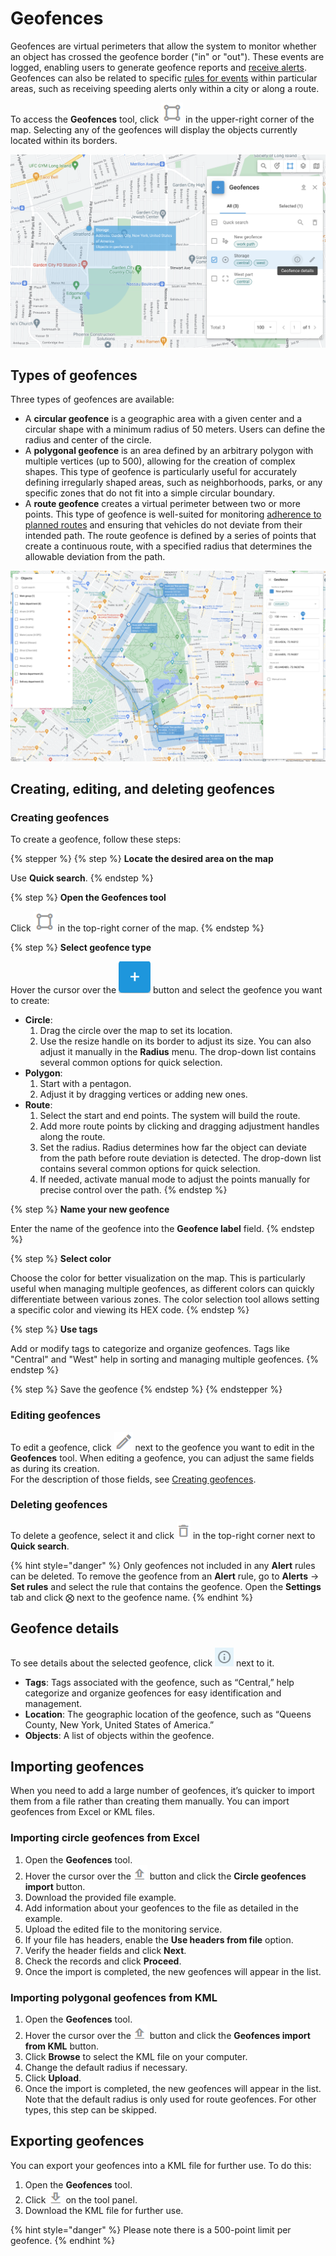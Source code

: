 # Geofences

Geofences are virtual perimeters that allow the system to monitor whether an object has crossed the geofence border ("in" or "out"). These events are logged, enabling users to generate geofence reports and [receive alerts](../../events-and-notifications/movement-monitoring/geofence-entrance-or-exit.md). Geofences can also be related to specific [rules for events](../../events-and-notifications/) within particular areas, such as receiving speeding alerts only within a city or along a route.

To access the **Geofences** tool, click <img src="../../../user-guide/gps-tracking/map-tools/attachments/image-20250425-083834.png" alt="image-20250425-083834.png" data-size="line"> in the upper-right corner of the map. Selecting any of the geofences will display the objects currently located within its borders.

![Geofences tool](../../../user-guide/gps-tracking/map-tools/attachments/image-20240807-002528.png)

## Types of geofences

Three types of geofences are available:

* A **circular geofence** is a geographic area with a given center and a circular shape with a minimum radius of 50 meters. Users can define the radius and center of the circle.
* A **polygonal geofence** is an area defined by an arbitrary polygon with multiple vertices (up to 500), allowing for the creation of complex shapes. This type of geofence is particularly useful for accurately defining irregularly shaped areas, such as neighborhoods, parks, or any specific zones that do not fit into a simple circular boundary.
* A **route geofence** creates a virtual perimeter between two or more points. This type of geofence is well-suited for monitoring [adherence to planned routes](../../events-and-notifications/scheduling-and-dispatching/deviation-from-the-route.md) and ensuring that vehicles do not deviate from their intended path. The route geofence is defined by a series of points that create a continuous route, with a specified radius that determines the allowable deviation from the path.

![Example: A route geofence is often used in route deviation rules](../../../user-guide/gps-tracking/map-tools/attachments/image-20240806-235506.png)

## Creating, editing, and deleting geofences

### Creating geofences

To create a geofence, follow these steps:

{% stepper %}
{% step %}
**Locate the desired area on the map**

Use **Quick search**.
{% endstep %}

{% step %}
**Open the Geofences tool**

Click <img src="../../../user-guide/gps-tracking/map-tools/attachments/image-20250425-083834.png" alt="image-20250425-083834.png" data-size="line"> in the top-right corner of the map.
{% endstep %}

{% step %}
**Select geofence type**

Hover the cursor over the <img src="../../../user-guide/gps-tracking/map-tools/attachments/image-20250325-150554-20250425-083602.png" alt="New geofence" data-size="line"> button and select the geofence you want to create:

* **Circle**:
  1. Drag the circle over the map to set its location.
  2. Use the resize handle on its border to adjust its size. You can also adjust it manually in the **Radius** menu. The drop-down list contains several common options for quick selection.
* **Polygon**:
  1. Start with a pentagon.
  2. Adjust it by dragging vertices or adding new ones.
* **Route**:
  1. Select the start and end points. The system will build the route.
  2. Add more route points by clicking and dragging adjustment handles along the route.
  3. Set the radius. Radius determines how far the object can deviate from the path before route deviation is detected. The drop-down list contains several common options for quick selection.
  4. If needed, activate manual mode to adjust the points manually for precise control over the path.
{% endstep %}

{% step %}
**Name your new geofence**

Enter the name of the geofence into the **Geofence label** field.
{% endstep %}

{% step %}
**Select color**

Choose the color for better visualization on the map. This is particularly useful when managing multiple geofences, as different colors can quickly differentiate between various zones. The color selection tool allows setting a specific color and viewing its HEX code.
{% endstep %}

{% step %}
**Use tags**

Add or modify tags to categorize and organize geofences. Tags like "Central" and "West" help in sorting and managing multiple geofences.
{% endstep %}

{% step %}
Save the geofence
{% endstep %}
{% endstepper %}

### Editing geofences

To edit a geofence, click <img src="../../../user-guide/gps-tracking/map-tools/attachments/Untitled-20250425-103233.png" alt="Untitled-20250425-103233.png" data-size="line"> next to the geofence you want to edit in the **Geofences** tool. When editing a geofence, you can adjust the same fields as during its creation.\
For the description of those fields, see [Creating geofences](geofences.md#creating-geofence).

### Deleting geofences

To delete a geofence, select it and click <img src="../../../user-guide/gps-tracking/map-tools/attachments/image-20250425-104605.png" alt="image-20250425-104605.png" data-size="line"> in the top-right corner next to **Quick search**.

{% hint style="danger" %}
Only geofences not included in any **Alert** rules can be deleted. To remove the geofence from an **Alert** rule, go to **Alerts** → **Set rules** and select the rule that contains the geofence. Open the **Settings** tab and click ⨂ next to the geofence name.
{% endhint %}

## Geofence details

To see details about the selected geofence, click <img src="../../../user-guide/gps-tracking/map-tools/attachments/Untitled-20250416-090916.png" alt="Untitled-20250416-090916.png" data-size="line"> next to it.

* **Tags**: Tags associated with the geofence, such as “Central,” help categorize and organize geofences for easy identification and management.
* **Location**: The geographic location of the geofence, such as “Queens County, New York, United States of America.”
* **Objects**: A list of objects within the geofence.

## Importing geofences

When you need to add a large number of geofences, it’s quicker to import them from a file rather than creating them manually. You can import geofences from Excel or KML files.

### Importing circle geofences from Excel

1. Open the **Geofences** tool.
2. Hover the cursor over the ![image-20250425-105021.png](../../../user-guide/gps-tracking/map-tools/attachments/image-20250425-105021.png) button and click the **Circle geofences import** button.
3. Download the provided file example.
4. Add information about your geofences to the file as detailed in the example.
5. Upload the edited file to the monitoring service.
6. If your file has headers, enable the **Use headers from file** option.
7. Verify the header fields and click **Next**.
8. Check the records and click **Proceed**.
9. Once the import is completed, the new geofences will appear in the list.

### Importing polygonal geofences from KML

1. Open the **Geofences** tool.
2. Hover the cursor over the ![image-20250425-105021.png](../../../user-guide/gps-tracking/map-tools/attachments/image-20250425-105021.png) button and click the **Geofences import from KML** button.
3. Click **Browse** to select the KML file on your computer.
4. Change the default radius if necessary.
5. Click **Upload**.
6. Once the import is completed, the new geofences will appear in the list. Note that the default radius is only used for route geofences. For other types, this step can be skipped.

## Exporting geofences

You can export your geofences into a KML file for further use. To do this:

1. Open the **Geofences** tool.
2. Click ![Download geofences](../../../user-guide/gps-tracking/map-tools/attachments/image-20250425-132255.png) on the tool panel.
3. Download the KML file for further use.

{% hint style="danger" %}
Please note there is a 500-point limit per geofence.
{% endhint %}
